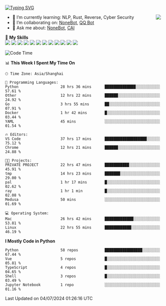 [![Typing SVG](https://readme-typing-svg.herokuapp.com?size=25&duration=2500&color=8C43EA&vCenter=true&width=200&height=40&lines=Hi+there+%F0%9F%91%8B%F0%9F%8F%BB;I'm+yanyongyu)](https://git.io/typing-svg)

<a href="#">
  <img align="right" src="https://github-readme-stats.vercel.app/api?username=yanyongyu&count_private=true&show_icons=true&bg_color=15,f2f7fd,E0EAFC" />
</a>

- 🌱 I’m currently learning: NLP, Rust, Reverse, Cyber Security
- 👯 I’m collaborating on: [NoneBot](https://github.com/nonebot), [QQ Bot](https://github.com/Mrs4s/go-cqhttp)
- 💬 Ask me about: [NoneBot](https://github.com/nonebot), [CAI](https://github.com/cscs181/CAI)

🌟 **My Skills**  
![](https://img.shields.io/badge/-Python-3e74a2?style=flat-square&logo=Python&logoColor=fff)
![](https://img.shields.io/badge/-TypeScript-3178C6?style=flat-square&logo=TypeScript&logoColor=fff)
![](https://img.shields.io/badge/-Vue-4fc08d?style=flat-square&logo=Vue.js&logoColor=fff)
![](https://img.shields.io/badge/-React-2d98ce?style=flat-square&logo=React&logoColor=fff)
![](https://img.shields.io/badge/-FastAPI-009688?style=flat-square&logo=FastAPI&logoColor=fff)
![](https://img.shields.io/badge/-Linux-000000?style=flat-square&logo=Linux&logoColor=fff)
![](https://img.shields.io/badge/-Docker-2496ED?style=flat-square&logo=Docker&logoColor=fff)
![](https://img.shields.io/badge/-Kubernetes-326CE5?style=flat-square&logo=Kubernetes&logoColor=fff)
![](https://img.shields.io/badge/-GitHub%20Actions-2088FF?style=flat-square&logo=GitHubActions&logoColor=fff)
![](https://img.shields.io/badge/-PostgreSQL-4169E1?style=flat-square&logo=PostgreSQL&logoColor=fff)
![](https://img.shields.io/badge/-Redis-DC382D?style=flat-square&logo=Redis&logoColor=fff)
![](https://img.shields.io/badge/-MongoDB-47A248?style=flat-square&logo=MongoDB&logoColor=fff)

<!--START_SECTION:waka-->
![Code Time](http://img.shields.io/badge/Code%20Time-6%2C309%20hrs%202%20mins-blue)

📊 **This Week I Spent My Time On** 

```text
🕑︎ Time Zone: Asia/Shanghai

💬 Programming Languages: 
Python                   28 hrs 36 mins      ██████████████░░░░░░░░░░░   57.61 % 
Other                    12 hrs 22 mins      ██████░░░░░░░░░░░░░░░░░░░   24.92 % 
Go                       3 hrs 55 mins       ██░░░░░░░░░░░░░░░░░░░░░░░   07.91 % 
Docker                   1 hr 42 mins        █░░░░░░░░░░░░░░░░░░░░░░░░   03.44 % 
YAML                     45 mins             ░░░░░░░░░░░░░░░░░░░░░░░░░   01.54 % 

🔥 Editors: 
VS Code                  37 hrs 17 mins      ███████████████████░░░░░░   75.12 % 
Chrome                   12 hrs 21 mins      ██████░░░░░░░░░░░░░░░░░░░   24.88 % 

🐱‍💻 Projects: 
PRIVATE PROJECT          22 hrs 47 mins      ███████████░░░░░░░░░░░░░░   45.91 % 
tmp                      14 hrs 23 mins      ███████░░░░░░░░░░░░░░░░░░   29.00 % 
pal                      1 hr 17 mins        █░░░░░░░░░░░░░░░░░░░░░░░░   02.62 % 
ray                      1 hr 1 min          █░░░░░░░░░░░░░░░░░░░░░░░░   02.08 % 
Medusa                   50 mins             ░░░░░░░░░░░░░░░░░░░░░░░░░   01.69 % 

💻 Operating System: 
Mac                      26 hrs 42 mins      █████████████░░░░░░░░░░░░   53.81 % 
Linux                    22 hrs 55 mins      ████████████░░░░░░░░░░░░░   46.19 % 
```

**I Mostly Code in Python** 

```text
Python                   58 repos            █████████████████░░░░░░░░   67.44 % 
Vue                      5 repos             █░░░░░░░░░░░░░░░░░░░░░░░░   05.81 % 
TypeScript               4 repos             █░░░░░░░░░░░░░░░░░░░░░░░░   04.65 % 
Shell                    3 repos             █░░░░░░░░░░░░░░░░░░░░░░░░   03.49 % 
Jupyter Notebook         1 repo              ░░░░░░░░░░░░░░░░░░░░░░░░░   01.16 % 
```




 Last Updated on 04/07/2024 01:26:16 UTC
<!--END_SECTION:waka-->
